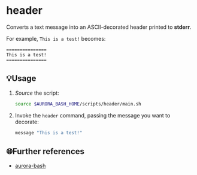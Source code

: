 # header

Converts a text message into an ASCII-decorated header printed to **stderr**.

For example, `This is a test!` becomes:

```
===============
This is a test!
===============
```

## 💡Usage

1. _Source_ the script:

   ```bash
   source $AURORA_BASH_HOME/scripts/header/main.sh
   ```

1. Invoke the `header` command, passing the message you want to decorate:

   ```bash
   message "This is a test!"
   ```

## 🌐Further references

- [aurora-bash](../../README.md)
